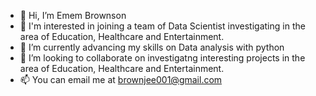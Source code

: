 - 👋 Hi, I’m Emem Brownson
- 👀 I'm interested in joining a team of Data Scientist investigating in the area of Education, Healthcare and Entertainment.
- 🌱 I’m currently advancing my skills on Data analysis with python
- 💞️ I’m looking to collaborate on investigatng interesting projects in the area of Education, Healthcare and Entertainment.
- 📫 You can email me at brownjee001@gmail.com

<!---
brownjee/brownjee is a ✨ special ✨ repository because its `README.md` (this file) appears on your GitHub profile.
You can click the Preview link to take a look at your changes.
--->
